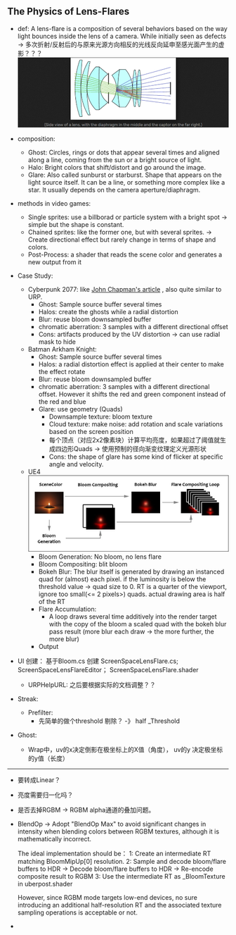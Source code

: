 ## The Physics of Lens-Flares
- def: A lens-flare is a composition of several behaviors based on the way light bounces inside the lens of a camera. While initially seen as defects -> 多次折射/反射后的与原来光源方向相反的光线反向延申至感光面产生的虚影？？？![20250414143108](https://raw.githubusercontent.com/hwubh/Temp-Pics/main/20250414143108.png)
- composition: 
  - Ghost: Circles, rings or dots that appear several times and aligned along a line, coming from the sun or a bright source of light.
  - Halo: Bright colors that shift/distort and go around the image.
  - Glare: Also called sunburst or starburst. Shape that appears on the light source itself. It can be a line, or something more complex like a star. It usually depends on the camera aperture/diaphragm.

- methods in video games: 
  - Single sprites: use a billborad or particle system with a bright spot -> simple but the shape is constant.
  - Chained sprites: like the former one, but with several sprites. -> Create directional effect but rarely change in terms of shape and colors.
  - Post-Process:   a shader that reads the scene color and generates a new output from it

- Case Study: 
  - Cyberpunk 2077: like  [John Chapman's article](https://john-chapman-graphics.blogspot.com/2013/02/pseudo-lens-flare.html) , also quite similar to URP.
    - Ghost: Sample source buffer several times
    - Halos: create the ghosts while a radial distortion
    - Blur: reuse bloom downsampled buffer
    - chromatic aberration: 3 samples with a different directional offset
    - Cons: artifacts produced by the UV distortion -> can use  radial mask to hide 
  - Batman Arkham Knight: 
    - Ghost: Sample source buffer several times
    - Halos: a radial distortion effect is applied at their center to make the effect rotate
    - Blur: reuse bloom downsampled buffer
    - chromatic aberration: 3 samples with a different directional offset. However it shifts the red and green component instead of the red and blue
    - Glare: use geometry (Quads)
      - Downsample texture: bloom texture
      - Cloud texture: make noise: add rotation and scale variations based on the screen position
      - 每个顶点（对应2x2像素块）计算平均亮度，如果超过了阈值就生成四边形Quads -> 使用预制的径向渐变纹理定义光源形状
      - Cons: the shape of glare has some kind of flicker at specific angle and velocity.
  - UE4  
    ![20250414154448](https://raw.githubusercontent.com/hwubh/Temp-Pics/main/20250414154448.png)
    - Bloom Generation: No bloom, no lens flare
    - Bloom Compositing: blit bloom
    - Bokeh Blur: The blur itself is generated by drawing an instanced quad for (almost) each pixel. if the luminosity is below the threshold value -> quad size to 0. 
      RT is a quarter of the viewport, ignore too small(<= 2 pixels>) quads.
      actual drawing area is half of the RT
    -  Flare Accumulation: 
       -  A loop draws several time additively into the render target with the copy of the bloom a scaled quad with the bokeh blur pass result (more blur each draw -> the more further, the more blur)
    -  Output
    <!-- -  Overview steps: 
        ![20250414162415](https://raw.githubusercontent.com/hwubh/Temp-Pics/main/20250414162415.png)
       - Threshold: retrive colors from original scene color instead of the bloom downsampled one
       - Ghosts and Halos: Halo is based on John Chapman article.
       - Glare: the glare pass generate a new pattern by drawing custom quads, in a similar vein to the Batman process.
       - Mixing: The previous passes are blended together with the bloom and fed back to the engine to be integrated in the rest of the rendering pipeline (and displayed on screen). -->

- UI 创建： 基于Bloom.cs 创建 ScreenSpaceLensFlare.cs; ScreenSpaceLensFlareEditor； ScreenSpaceLensFlare.shader
  - URPHelpURL: 之后要根据实际的文档调整？？

- Streak: 
  - Prefilter: 
    - 先简单的做个threshold 剔除？ -》 half _Threshold

- Ghost:
  - Wrap中，uv的x决定倒影在极坐标上的X值（角度）， uv的y 决定极坐标的y值（长度）

---------------

- 要转成Linear？
- 亮度需要归一化吗？
- 是否去掉RGBM -> RGBM alpha通道的叠加问题。
- BlendOp -> 
  Adopt "BlendOp Max" to avoid significant changes in intensity when blending colors between RGBM textures, although it is mathematically incorrect.

  The ideal implementation should be：
  1: Create an intermediate RT matching BloomMipUp[0] resolution.
  2: Sample and decode bloom/flare buffers to HDR -> Decode bloom/flare buffers to HDR -> Re-encode composite result to RGBM
  3: Use the intermediate RT as _BloomTexture in uberpost.shader

  However, since RGBM mode targets low-end devices, no sure introducing an additional half-resolution RT and the associated texture sampling operations is acceptable or not.

- 
